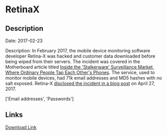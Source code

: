 # RetinaX

## Description

Date: 2017-02-23

Description:
In February 2017, the mobile device monitoring software developer Retina-X was hacked and customer data downloaded before being wiped from their servers. The incident was covered in the Motherboard article titled <a href="https://motherboard.vice.com/en_us/article/inside-stalkerware-surveillance-market-flexispy-retina-x" target="_blank" rel="noopener">Inside the 'Stalkerware' Surveillance Market, Where Ordinary People Tap Each Other's Phones</a>. The service, used to monitor mobile devices, had 71k email addresses and MD5 hashes with no salt exposed. Retina-X <a href="http://www.phonesheriff.com/blog/retina-x-studios-server-breached-by-hackers/" target="_blank" rel="noopener">disclosed the incident in a blog post</a> on April 27, 2017.


['Email addresses', 'Passwords']

## Links

[Download Link](https://link-to.net/1229997/843.6069140479816/dynamic/?r=aHR0cHM6Ly93d3cubWVkaWFmaXJlLmNvbS92aWV3L3B2bU1iM0lPQTZMWklsWC9yZXRpbmF4LmNvbS9maWxl)